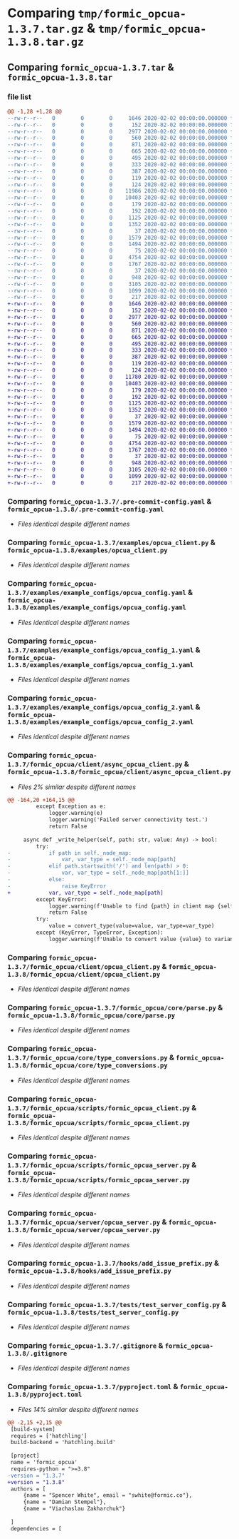 # Comparing `tmp/formic_opcua-1.3.7.tar.gz` & `tmp/formic_opcua-1.3.8.tar.gz`

## Comparing `formic_opcua-1.3.7.tar` & `formic_opcua-1.3.8.tar`

### file list

```diff
@@ -1,28 +1,28 @@
--rw-r--r--   0        0        0     1646 2020-02-02 00:00:00.000000 formic_opcua-1.3.7/.pre-commit-config.yaml
--rw-r--r--   0        0        0      152 2020-02-02 00:00:00.000000 formic_opcua-1.3.7/README.md
--rw-r--r--   0        0        0     2977 2020-02-02 00:00:00.000000 formic_opcua-1.3.7/examples/opcua_client.py
--rw-r--r--   0        0        0      560 2020-02-02 00:00:00.000000 formic_opcua-1.3.7/examples/example_configs/opcua_config.yaml
--rw-r--r--   0        0        0      871 2020-02-02 00:00:00.000000 formic_opcua-1.3.7/examples/example_configs/opcua_config_1.yaml
--rw-r--r--   0        0        0      665 2020-02-02 00:00:00.000000 formic_opcua-1.3.7/examples/example_configs/opcua_config_2.yaml
--rw-r--r--   0        0        0      495 2020-02-02 00:00:00.000000 formic_opcua-1.3.7/examples/example_configs/opcua_config_3.yaml
--rw-r--r--   0        0        0      333 2020-02-02 00:00:00.000000 formic_opcua-1.3.7/examples/example_configs/opcua_config_4.yaml
--rw-r--r--   0        0        0      387 2020-02-02 00:00:00.000000 formic_opcua-1.3.7/examples/example_configs/opcua_config_5.yaml
--rw-r--r--   0        0        0      119 2020-02-02 00:00:00.000000 formic_opcua-1.3.7/formic_opcua/__init__.py
--rw-r--r--   0        0        0      124 2020-02-02 00:00:00.000000 formic_opcua-1.3.7/formic_opcua/client/__init__.py
--rw-r--r--   0        0        0    11986 2020-02-02 00:00:00.000000 formic_opcua-1.3.7/formic_opcua/client/async_opcua_client.py
--rw-r--r--   0        0        0    10403 2020-02-02 00:00:00.000000 formic_opcua-1.3.7/formic_opcua/client/opcua_client.py
--rw-r--r--   0        0        0      179 2020-02-02 00:00:00.000000 formic_opcua-1.3.7/formic_opcua/core/__init__.py
--rw-r--r--   0        0        0      192 2020-02-02 00:00:00.000000 formic_opcua-1.3.7/formic_opcua/core/exceptions.py
--rw-r--r--   0        0        0     1125 2020-02-02 00:00:00.000000 formic_opcua-1.3.7/formic_opcua/core/parse.py
--rw-r--r--   0        0        0     1352 2020-02-02 00:00:00.000000 formic_opcua-1.3.7/formic_opcua/core/type_conversions.py
--rw-r--r--   0        0        0       37 2020-02-02 00:00:00.000000 formic_opcua-1.3.7/formic_opcua/scripts/__init__.py
--rw-r--r--   0        0        0     1579 2020-02-02 00:00:00.000000 formic_opcua-1.3.7/formic_opcua/scripts/formic_opcua_client.py
--rw-r--r--   0        0        0     1494 2020-02-02 00:00:00.000000 formic_opcua-1.3.7/formic_opcua/scripts/formic_opcua_server.py
--rw-r--r--   0        0        0       75 2020-02-02 00:00:00.000000 formic_opcua-1.3.7/formic_opcua/server/__init__.py
--rw-r--r--   0        0        0     4754 2020-02-02 00:00:00.000000 formic_opcua-1.3.7/formic_opcua/server/opcua_server.py
--rw-r--r--   0        0        0     1767 2020-02-02 00:00:00.000000 formic_opcua-1.3.7/hooks/add_issue_prefix.py
--rw-r--r--   0        0        0       37 2020-02-02 00:00:00.000000 formic_opcua-1.3.7/tests/__init__.py
--rw-r--r--   0        0        0      948 2020-02-02 00:00:00.000000 formic_opcua-1.3.7/tests/test_server_config.py
--rw-r--r--   0        0        0     3105 2020-02-02 00:00:00.000000 formic_opcua-1.3.7/.gitignore
--rw-r--r--   0        0        0     1099 2020-02-02 00:00:00.000000 formic_opcua-1.3.7/pyproject.toml
--rw-r--r--   0        0        0      217 2020-02-02 00:00:00.000000 formic_opcua-1.3.7/PKG-INFO
+-rw-r--r--   0        0        0     1646 2020-02-02 00:00:00.000000 formic_opcua-1.3.8/.pre-commit-config.yaml
+-rw-r--r--   0        0        0      152 2020-02-02 00:00:00.000000 formic_opcua-1.3.8/README.md
+-rw-r--r--   0        0        0     2977 2020-02-02 00:00:00.000000 formic_opcua-1.3.8/examples/opcua_client.py
+-rw-r--r--   0        0        0      560 2020-02-02 00:00:00.000000 formic_opcua-1.3.8/examples/example_configs/opcua_config.yaml
+-rw-r--r--   0        0        0      871 2020-02-02 00:00:00.000000 formic_opcua-1.3.8/examples/example_configs/opcua_config_1.yaml
+-rw-r--r--   0        0        0      665 2020-02-02 00:00:00.000000 formic_opcua-1.3.8/examples/example_configs/opcua_config_2.yaml
+-rw-r--r--   0        0        0      495 2020-02-02 00:00:00.000000 formic_opcua-1.3.8/examples/example_configs/opcua_config_3.yaml
+-rw-r--r--   0        0        0      333 2020-02-02 00:00:00.000000 formic_opcua-1.3.8/examples/example_configs/opcua_config_4.yaml
+-rw-r--r--   0        0        0      387 2020-02-02 00:00:00.000000 formic_opcua-1.3.8/examples/example_configs/opcua_config_5.yaml
+-rw-r--r--   0        0        0      119 2020-02-02 00:00:00.000000 formic_opcua-1.3.8/formic_opcua/__init__.py
+-rw-r--r--   0        0        0      124 2020-02-02 00:00:00.000000 formic_opcua-1.3.8/formic_opcua/client/__init__.py
+-rw-r--r--   0        0        0    11780 2020-02-02 00:00:00.000000 formic_opcua-1.3.8/formic_opcua/client/async_opcua_client.py
+-rw-r--r--   0        0        0    10403 2020-02-02 00:00:00.000000 formic_opcua-1.3.8/formic_opcua/client/opcua_client.py
+-rw-r--r--   0        0        0      179 2020-02-02 00:00:00.000000 formic_opcua-1.3.8/formic_opcua/core/__init__.py
+-rw-r--r--   0        0        0      192 2020-02-02 00:00:00.000000 formic_opcua-1.3.8/formic_opcua/core/exceptions.py
+-rw-r--r--   0        0        0     1125 2020-02-02 00:00:00.000000 formic_opcua-1.3.8/formic_opcua/core/parse.py
+-rw-r--r--   0        0        0     1352 2020-02-02 00:00:00.000000 formic_opcua-1.3.8/formic_opcua/core/type_conversions.py
+-rw-r--r--   0        0        0       37 2020-02-02 00:00:00.000000 formic_opcua-1.3.8/formic_opcua/scripts/__init__.py
+-rw-r--r--   0        0        0     1579 2020-02-02 00:00:00.000000 formic_opcua-1.3.8/formic_opcua/scripts/formic_opcua_client.py
+-rw-r--r--   0        0        0     1494 2020-02-02 00:00:00.000000 formic_opcua-1.3.8/formic_opcua/scripts/formic_opcua_server.py
+-rw-r--r--   0        0        0       75 2020-02-02 00:00:00.000000 formic_opcua-1.3.8/formic_opcua/server/__init__.py
+-rw-r--r--   0        0        0     4754 2020-02-02 00:00:00.000000 formic_opcua-1.3.8/formic_opcua/server/opcua_server.py
+-rw-r--r--   0        0        0     1767 2020-02-02 00:00:00.000000 formic_opcua-1.3.8/hooks/add_issue_prefix.py
+-rw-r--r--   0        0        0       37 2020-02-02 00:00:00.000000 formic_opcua-1.3.8/tests/__init__.py
+-rw-r--r--   0        0        0      948 2020-02-02 00:00:00.000000 formic_opcua-1.3.8/tests/test_server_config.py
+-rw-r--r--   0        0        0     3105 2020-02-02 00:00:00.000000 formic_opcua-1.3.8/.gitignore
+-rw-r--r--   0        0        0     1099 2020-02-02 00:00:00.000000 formic_opcua-1.3.8/pyproject.toml
+-rw-r--r--   0        0        0      217 2020-02-02 00:00:00.000000 formic_opcua-1.3.8/PKG-INFO
```

### Comparing `formic_opcua-1.3.7/.pre-commit-config.yaml` & `formic_opcua-1.3.8/.pre-commit-config.yaml`

 * *Files identical despite different names*

### Comparing `formic_opcua-1.3.7/examples/opcua_client.py` & `formic_opcua-1.3.8/examples/opcua_client.py`

 * *Files identical despite different names*

### Comparing `formic_opcua-1.3.7/examples/example_configs/opcua_config.yaml` & `formic_opcua-1.3.8/examples/example_configs/opcua_config.yaml`

 * *Files identical despite different names*

### Comparing `formic_opcua-1.3.7/examples/example_configs/opcua_config_1.yaml` & `formic_opcua-1.3.8/examples/example_configs/opcua_config_1.yaml`

 * *Files identical despite different names*

### Comparing `formic_opcua-1.3.7/examples/example_configs/opcua_config_2.yaml` & `formic_opcua-1.3.8/examples/example_configs/opcua_config_2.yaml`

 * *Files identical despite different names*

### Comparing `formic_opcua-1.3.7/formic_opcua/client/async_opcua_client.py` & `formic_opcua-1.3.8/formic_opcua/client/async_opcua_client.py`

 * *Files 2% similar despite different names*

```diff
@@ -164,20 +164,15 @@
         except Exception as e:
             logger.warning(e)
             logger.warning('Failed server connectivity test.')
             return False
 
     async def _write_helper(self, path: str, value: Any) -> bool:
         try:
-            if path in self._node_map:
-                var, var_type = self._node_map[path]
-            elif path.startswith('/') and len(path) > 0:
-                var, var_type = self._node_map[path[1:]]
-            else:
-                raise KeyError
+            var, var_type = self._node_map[path]
         except KeyError:
             logger.warning(f'Unable to find {path} in client map {self._node_map}')
             return False
         try:
             value = convert_type(value=value, var_type=var_type)
         except (KeyError, TypeError, Exception):
             logger.warning(f'Unable to convert value {value} to variant type {var_type}')
```

### Comparing `formic_opcua-1.3.7/formic_opcua/client/opcua_client.py` & `formic_opcua-1.3.8/formic_opcua/client/opcua_client.py`

 * *Files identical despite different names*

### Comparing `formic_opcua-1.3.7/formic_opcua/core/parse.py` & `formic_opcua-1.3.8/formic_opcua/core/parse.py`

 * *Files identical despite different names*

### Comparing `formic_opcua-1.3.7/formic_opcua/core/type_conversions.py` & `formic_opcua-1.3.8/formic_opcua/core/type_conversions.py`

 * *Files identical despite different names*

### Comparing `formic_opcua-1.3.7/formic_opcua/scripts/formic_opcua_client.py` & `formic_opcua-1.3.8/formic_opcua/scripts/formic_opcua_client.py`

 * *Files identical despite different names*

### Comparing `formic_opcua-1.3.7/formic_opcua/scripts/formic_opcua_server.py` & `formic_opcua-1.3.8/formic_opcua/scripts/formic_opcua_server.py`

 * *Files identical despite different names*

### Comparing `formic_opcua-1.3.7/formic_opcua/server/opcua_server.py` & `formic_opcua-1.3.8/formic_opcua/server/opcua_server.py`

 * *Files identical despite different names*

### Comparing `formic_opcua-1.3.7/hooks/add_issue_prefix.py` & `formic_opcua-1.3.8/hooks/add_issue_prefix.py`

 * *Files identical despite different names*

### Comparing `formic_opcua-1.3.7/tests/test_server_config.py` & `formic_opcua-1.3.8/tests/test_server_config.py`

 * *Files identical despite different names*

### Comparing `formic_opcua-1.3.7/.gitignore` & `formic_opcua-1.3.8/.gitignore`

 * *Files identical despite different names*

### Comparing `formic_opcua-1.3.7/pyproject.toml` & `formic_opcua-1.3.8/pyproject.toml`

 * *Files 14% similar despite different names*

```diff
@@ -2,15 +2,15 @@
 [build-system]
 requires = ['hatchling']
 build-backend = 'hatchling.build'
 
 [project]
 name = 'formic_opcua'
 requires-python = ">=3.8"
-version = "1.3.7"
+version = "1.3.8"
 authors = [
     {name = "Spencer White", email = "swhite@formic.co"},
     {name = "Damian Stempel"},
     {name = "Viachaslau Zakharchuk"}
 
 ]
 dependencies = [
```


